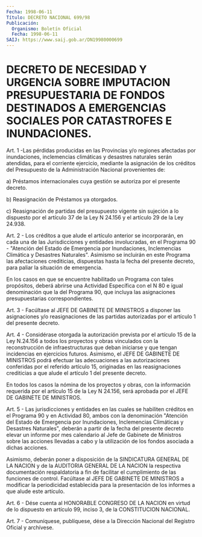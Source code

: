 ```yaml
---
Fecha: 1998-06-11
Título: DECRETO NACIONAL 699/98
Publicación:
  Organismo: Boletín Oficial
  Fecha: 1998-06-11
SAIJ: https://www.saij.gob.ar/DN19980000699
---
```

# DECRETO DE NECESIDAD Y URGENCIA SOBRE IMPUTACION PRESUPUESTARIA DE FONDOS DESTINADOS A EMERGENCIAS SOCIALES POR CATASTROFES E INUNDACIONES.

<a id="1"></a>
Art.  1 -Las pérdidas producidas en las Provincias y/o regiones afectadas por  inundaciones,  inclemencias  climáticas  y desastres naturales serán atendidas, para el corriente ejercicio, mediante la asignación  de  los  créditos  del Presupuesto de la Administración Nacional provenientes de:

a)  Préstamos  internacionales cuya  gestión  se  autoriza  por  el presente decreto.

b) Reasignación de Préstamos ya otorgados.

c) Reasignación  de partidas del presupuesto vigente sin sujeción a lo dispuesto por el artículo 37 de la Ley N 24.156 y el artículo 29 de la Ley 24.938.

<a id="2"></a>
Art.  2  -  Los créditos  a  que  alude  el  artículo  anterior  se incorporarán,  en  cada  una  de  las  Jurisdicciones  y  entidades involucradas,   en  el  Programa  90  -  "Atención  del  Estado  de Emergencia por Inundaciones,  Inclemencias  Climática  y  Desastres Naturales". Asimismo se incluirán en este Programa las afectaciones crediticias,  dispuestas hasta la fecha del presente decreto,  para paliar la situación de emergencia.

En los casos en  que  se encuentre habilitado un Programa con tales propósitos, deberá abrirse  una  Actividad Específica con el N 80 e igual  denominación  que  la  del  Programa  90,  que  incluya  las asignaciones presupuestarias correspondientes.

<a id="3"></a>
Art. 3 - Facúltase al JEFE DE GABINETE  DE MINISTROS a disponer las asignaciones y/o reasignaciones de las partidas  autorizadas por el artículo 1 del presente decreto.

<a id="4"></a>
Art.  4  -  Considérase  otorgada la autorización prevista por  el artículo  15 de la Ley N.24.156  a  todos  los  proyectos  y  obras vinculados  con  la  reconstrucción  de  infraestructuras que deban iniciarse y que tengan incidencias en ejercicios futuros. Asimismo, el JEFE DE GABINETE DE MINISTROS podrá efectuar  las adecuaciones a las  autorizaciones  conferidas  por  el  referido  artículo    15, originadas  en  las  reasignaciones  crediticias  a  que  alude  el artículo 1 del presente decreto.

En  todos  los  casos  la  nómina  de los proyectos y obras, con la información requerida por el artículo  15  de la Ley N 24.156, será aprobada por el JEFE DE GABINETE DE MINISTROS.

<a id="5"></a>
Art. 5 - Las jurisdicciones y entidades en las  cuales se habiliten créditos  en  el  Programa  90  y  en  Actividad 80, ambos  con  la denominación "Atención del Estado de Emergencia  por  Inundaciones, Inclemencias Climáticas y Desastres Naturales", deberán a partir de la fecha del presente decreto elevar un informe por mes  calendario al Jefe de Gabinete de Ministros sobre las acciones llevadas a cabo y  la  utilización  de  los  fondos  asociada  a  dichas  acciones.

Asimismo, deberán poner a disposición de la SINDICATURA GENERAL  DE LA  NACION  y  de  la  AUDITORIA GENERAL DE LA NACION la respectiva documentación respaldatoria  a  fin de facilitar el cumplimiento de las  funciones  de  control.  Facúltase  al  JEFE  DE  GABINETE  DE MINISTROS  a  modificar  la  periodicidad    establecida   para  la presentación   de  los  informes  a  que  alude  este  artículo.

<a id="6"></a>
Art.  6 - Dése cuenta al HONORABLE CONGRESO DE LA NACION en  virtud de lo dispuesto  en  artículo  99,  inciso  3,  de  la CONSTITUCION NACIONAL.

<a id="7"></a>
Art.  7 - Comuníquese,  publíquese, dése a la Dirección Nacional del Registro Oficial y archívese.